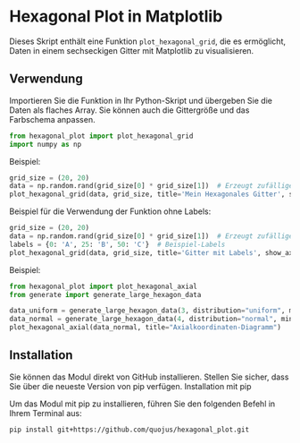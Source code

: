 # Hexagonal Plot in Matplotlib

Dieses Skript enthält eine Funktion `plot_hexagonal_grid`, die es ermöglicht, Daten in einem sechseckigen Gitter mit Matplotlib zu visualisieren.

## Verwendung

Importieren Sie die Funktion in Ihr Python-Skript und übergeben Sie die Daten als flaches Array. Sie können auch die Gittergröße und das Farbschema anpassen.


```python
from hexagonal_plot import plot_hexagonal_grid
import numpy as np
```
Beispiel:
```python
grid_size = (20, 20)
data = np.random.rand(grid_size[0] * grid_size[1])  # Erzeugt zufällige Daten für das Gitter
plot_hexagonal_grid(data, grid_size, title='Mein Hexagonales Gitter', show_axes=False)
```


Beispiel für die Verwendung der Funktion ohne Labels:
```python
grid_size = (20, 20)
data = np.random.rand(grid_size[0] * grid_size[1])  # Erzeugt zufällige Daten für das Gitter
labels = {0: 'A', 25: 'B', 50: 'C'}  # Beispiel-Labels
plot_hexagonal_grid(data, grid_size, title='Gitter mit Labels', show_axes=False, labels=labels)
```

Beispiel:
```python
from hexagonal_plot import plot_hexagonal_axial
from generate import generate_large_hexagon_data

data_uniform = generate_large_hexagon_data(3, distribution="uniform", min_value=1, max_value=10)
data_normal = generate_large_hexagon_data(4, distribution="normal", min_value=1, max_value=10)
plot_hexagonal_axial(data_normal, title="Axialkoordinaten-Diagramm")
```


## Installation

Sie können das Modul direkt von GitHub installieren. Stellen Sie sicher, dass Sie über die neueste Version von pip verfügen.
Installation mit pip

Um das Modul mit pip zu installieren, führen Sie den folgenden Befehl in Ihrem Terminal aus:
```bash
pip install git+https://github.com/quojus/hexagonal_plot.git
```





